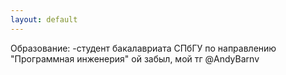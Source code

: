 ```yaml
---
layout: default
---
```


Образование: -студент бакалавриата СПбГУ по направлению "Программная инженерия"
ой забыл, мой тг @AndyBarnv

